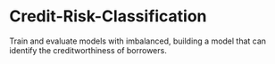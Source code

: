 # Credit-Risk-Classification
Train and evaluate models with imbalanced, building a model that can identify the creditworthiness of borrowers.
